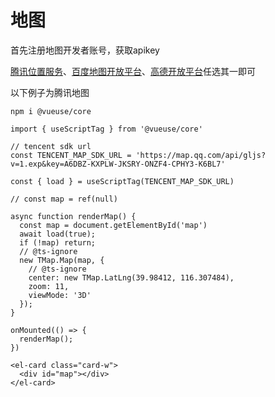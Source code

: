 # 地图

首先注册地图开发者账号，获取apikey

[腾讯位置服务](https://lbs.qq.com/)、[百度地图开放平台](https://lbsyun.baidu.com/)、[高德开放平台](https://lbs.amap.com/)任选其一即可

以下例子为腾讯地图

```[sh]
npm i @vueuse/core
```

```[.ts]
import { useScriptTag } from '@vueuse/core'

// tencent sdk url
const TENCENT_MAP_SDK_URL = 'https://map.qq.com/api/gljs?v=1.exp&key=A6DBZ-KXPLW-JKSRY-ONZF4-CPHY3-K6BL7'

const { load } = useScriptTag(TENCENT_MAP_SDK_URL)

// const map = ref(null)

async function renderMap() {
  const map = document.getElementById('map')
  await load(true);
  if (!map) return;
  // @ts-ignore
  new TMap.Map(map, {
    // @ts-ignore
    center: new TMap.LatLng(39.98412, 116.307484),
    zoom: 11,
    viewMode: '3D'
  });
}

onMounted(() => {
  renderMap();
})
```

```[.vue]
<el-card class="card-w">
  <div id="map"></div>
</el-card>
```